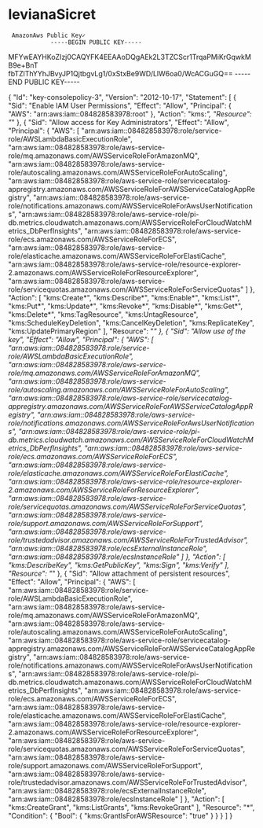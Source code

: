 # levianaSicret
     AmazonAws Public Key✓
                -----BEGIN PUBLIC KEY-----
MFYwEAYHKoZIzj0CAQYFK4EEAAoDQgAEk2L3TZCScr1TrqaPMiKrGqwkMB9e+BnT
fbTZlThYYhJBvyJP1QjtbgvLg1/0xStxBe9WD/LlW6oa0/WcACGuGQ==
                 -----END PUBLIC KEY-----


{
  "Id": "key-consolepolicy-3",
  "Version": "2012-10-17",
  "Statement": [
    {
      "Sid": "Enable IAM User Permissions",
      "Effect": "Allow",
      "Principal": {
        "AWS": "arn:aws:iam::084828583978:root"
      },
      "Action": "kms:*",
      "Resource": "*"
    },
    {
      "Sid": "Allow access for Key Administrators",
      "Effect": "Allow",
      "Principal": {
        "AWS": [
          "arn:aws:iam::084828583978:role/service-role/AWSLambdaBasicExecutionRole",
          "arn:aws:iam::084828583978:role/aws-service-role/mq.amazonaws.com/AWSServiceRoleForAmazonMQ",
          "arn:aws:iam::084828583978:role/aws-service-role/autoscaling.amazonaws.com/AWSServiceRoleForAutoScaling",
          "arn:aws:iam::084828583978:role/aws-service-role/servicecatalog-appregistry.amazonaws.com/AWSServiceRoleForAWSServiceCatalogAppRegistry",
          "arn:aws:iam::084828583978:role/aws-service-role/notifications.amazonaws.com/AWSServiceRoleForAwsUserNotifications",
          "arn:aws:iam::084828583978:role/aws-service-role/pi-db.metrics.cloudwatch.amazonaws.com/AWSServiceRoleForCloudWatchMetrics_DbPerfInsights",
          "arn:aws:iam::084828583978:role/aws-service-role/ecs.amazonaws.com/AWSServiceRoleForECS",
          "arn:aws:iam::084828583978:role/aws-service-role/elasticache.amazonaws.com/AWSServiceRoleForElastiCache",
          "arn:aws:iam::084828583978:role/aws-service-role/resource-explorer-2.amazonaws.com/AWSServiceRoleForResourceExplorer",
          "arn:aws:iam::084828583978:role/aws-service-role/servicequotas.amazonaws.com/AWSServiceRoleForServiceQuotas"
        ]
      },
      "Action": [
        "kms:Create*",
        "kms:Describe*",
        "kms:Enable*",
        "kms:List*",
        "kms:Put*",
        "kms:Update*",
        "kms:Revoke*",
        "kms:Disable*",
        "kms:Get*",
        "kms:Delete*",
        "kms:TagResource",
        "kms:UntagResource",
        "kms:ScheduleKeyDeletion",
        "kms:CancelKeyDeletion",
        "kms:ReplicateKey",
        "kms:UpdatePrimaryRegion"
      ],
      "Resource": "*"
    },
    {
      "Sid": "Allow use of the key",
      "Effect": "Allow",
      "Principal": {
        "AWS": [
          "arn:aws:iam::084828583978:role/service-role/AWSLambdaBasicExecutionRole",
          "arn:aws:iam::084828583978:role/aws-service-role/mq.amazonaws.com/AWSServiceRoleForAmazonMQ",
          "arn:aws:iam::084828583978:role/aws-service-role/autoscaling.amazonaws.com/AWSServiceRoleForAutoScaling",
          "arn:aws:iam::084828583978:role/aws-service-role/servicecatalog-appregistry.amazonaws.com/AWSServiceRoleForAWSServiceCatalogAppRegistry",
          "arn:aws:iam::084828583978:role/aws-service-role/notifications.amazonaws.com/AWSServiceRoleForAwsUserNotifications",
          "arn:aws:iam::084828583978:role/aws-service-role/pi-db.metrics.cloudwatch.amazonaws.com/AWSServiceRoleForCloudWatchMetrics_DbPerfInsights",
          "arn:aws:iam::084828583978:role/aws-service-role/ecs.amazonaws.com/AWSServiceRoleForECS",
          "arn:aws:iam::084828583978:role/aws-service-role/elasticache.amazonaws.com/AWSServiceRoleForElastiCache",
          "arn:aws:iam::084828583978:role/aws-service-role/resource-explorer-2.amazonaws.com/AWSServiceRoleForResourceExplorer",
          "arn:aws:iam::084828583978:role/aws-service-role/servicequotas.amazonaws.com/AWSServiceRoleForServiceQuotas",
          "arn:aws:iam::084828583978:role/aws-service-role/support.amazonaws.com/AWSServiceRoleForSupport",
          "arn:aws:iam::084828583978:role/aws-service-role/trustedadvisor.amazonaws.com/AWSServiceRoleForTrustedAdvisor",
          "arn:aws:iam::084828583978:role/ecsExternalInstanceRole",
          "arn:aws:iam::084828583978:role/ecsInstanceRole"
        ]
      },
      "Action": [
        "kms:DescribeKey",
        "kms:GetPublicKey",
        "kms:Sign",
        "kms:Verify"
      ],
      "Resource": "*"
    },
    {
      "Sid": "Allow attachment of persistent resources",
      "Effect": "Allow",
      "Principal": {
        "AWS": [
          "arn:aws:iam::084828583978:role/service-role/AWSLambdaBasicExecutionRole",
          "arn:aws:iam::084828583978:role/aws-service-role/mq.amazonaws.com/AWSServiceRoleForAmazonMQ",
          "arn:aws:iam::084828583978:role/aws-service-role/autoscaling.amazonaws.com/AWSServiceRoleForAutoScaling",
          "arn:aws:iam::084828583978:role/aws-service-role/servicecatalog-appregistry.amazonaws.com/AWSServiceRoleForAWSServiceCatalogAppRegistry",
          "arn:aws:iam::084828583978:role/aws-service-role/notifications.amazonaws.com/AWSServiceRoleForAwsUserNotifications",
          "arn:aws:iam::084828583978:role/aws-service-role/pi-db.metrics.cloudwatch.amazonaws.com/AWSServiceRoleForCloudWatchMetrics_DbPerfInsights",
          "arn:aws:iam::084828583978:role/aws-service-role/ecs.amazonaws.com/AWSServiceRoleForECS",
          "arn:aws:iam::084828583978:role/aws-service-role/elasticache.amazonaws.com/AWSServiceRoleForElastiCache",
          "arn:aws:iam::084828583978:role/aws-service-role/resource-explorer-2.amazonaws.com/AWSServiceRoleForResourceExplorer",
          "arn:aws:iam::084828583978:role/aws-service-role/servicequotas.amazonaws.com/AWSServiceRoleForServiceQuotas",
          "arn:aws:iam::084828583978:role/aws-service-role/support.amazonaws.com/AWSServiceRoleForSupport",
          "arn:aws:iam::084828583978:role/aws-service-role/trustedadvisor.amazonaws.com/AWSServiceRoleForTrustedAdvisor",
          "arn:aws:iam::084828583978:role/ecsExternalInstanceRole",
          "arn:aws:iam::084828583978:role/ecsInstanceRole"
        ]
      },
      "Action": [
        "kms:CreateGrant",
        "kms:ListGrants",
        "kms:RevokeGrant"
      ],
      "Resource": "*",
      "Condition": {
        "Bool": {
          "kms:GrantIsForAWSResource": "true"
        }
      }
    }
  ]
}
